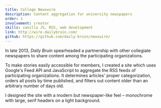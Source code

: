 ```yaml
---
title: College Newswire
description: Content aggregation for university newspapers
order: 1
involvement: creator
skills: vanilla JS, RSS, web development
link: http://wire.dailybruin.com/
github: https://github.com/daily-bruin/newswire/
---
```


In late 2013, *Daily Bruin* spearheaded a partnership with other collegiate newspapers to share content among the participating organizations.

To make stories easily accessible for members, I created a site which uses Google's Feed API and JavaScript to aggregate the RSS feeds of participating organizations. It determines articles' proper categorization, orders all posts by time published, and filters out content older than an arbitrary number of days old.

I designed the site with a modern but newspaper-like feel – monochrome with large, serif headers on a light background.
